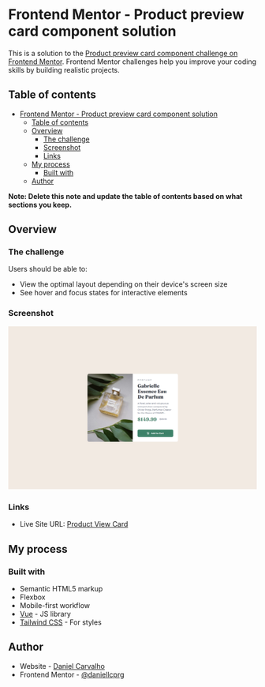 # Frontend Mentor - Product preview card component solution

This is a solution to the [Product preview card component challenge on Frontend Mentor](https://www.frontendmentor.io/challenges/product-preview-card-component-GO7UmttRfa). Frontend Mentor challenges help you improve your coding skills by building realistic projects. 

## Table of contents

- [Frontend Mentor - Product preview card component solution](#frontend-mentor---product-preview-card-component-solution)
  - [Table of contents](#table-of-contents)
  - [Overview](#overview)
    - [The challenge](#the-challenge)
    - [Screenshot](#screenshot)
    - [Links](#links)
  - [My process](#my-process)
    - [Built with](#built-with)
  - [Author](#author)

**Note: Delete this note and update the table of contents based on what sections you keep.**

## Overview

### The challenge

Users should be able to:

- View the optimal layout depending on their device's screen size
- See hover and focus states for interactive elements

### Screenshot

![](./screenshot.png)

### Links

- Live Site URL: [Product View Card](https://product-view-card-vue.vercel.app/)

## My process

### Built with

- Semantic HTML5 markup
- Flexbox
- Mobile-first workflow
- [Vue](https://vuejs.org/) - JS library
- [Tailwind CSS](https://tailwindcss.com/) - For styles

## Author

- Website - [Daniel Carvalho](https://www.linkedin.com/in/daniellcprg/)
- Frontend Mentor - [@daniellcprg](https://www.frontendmentor.io/profile/daniellcprg)

